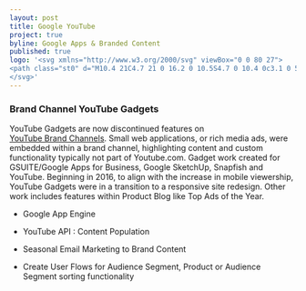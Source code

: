 ```yaml
---
layout: post
title: Google YouTube
project: true
byline: Google Apps & Branded Content
published: true
logo: '<svg xmlns="http://www.w3.org/2000/svg" viewBox="0 0 80 27">
<path class="st0" d="M10.4 21C4.7 21 0 16.2 0 10.5S4.7 0 10.4 0c3.1 0 5.3 1.3 7 2.9l-1.9 2c-1.2-1.2-2.8-2-5-2-4.1 0-7.3 3.4-7.3 7.6s3.2 7.6 7.3 7.6c2.7 0 4.2-1.1 5.1-2.1.8-.8 1.3-2 1.5-3.8h-6.6V9.3h9.3c.1.5.2 1.1.2 1.8 0 2.2-.5 5-2.4 6.9-1.9 2-4.2 3-7.2 3zM34.2 14.1c0 3.9-2.9 6.7-6.6 6.7S21 18 21 14.1s2.9-6.7 6.6-6.7 6.6 2.8 6.6 6.7zm-2.8 0c0-2.5-1.7-4.1-3.7-4.1-1.9 0-3.7 1.6-3.7 4.1 0 2.4 1.7 4.1 3.7 4.1 1.9 0 3.7-1.7 3.7-4.1zM48.4 14.1c0 3.9-2.9 6.7-6.6 6.7s-6.6-2.8-6.6-6.7 2.9-6.7 6.6-6.7 6.6 2.8 6.6 6.7zm-2.9 0c0-2.5-1.7-4.1-3.7-4.1-1.9 0-3.7 1.6-3.7 4.1 0 2.4 1.7 4.1 3.7 4.1s3.7-1.7 3.7-4.1zM61.7 7.8V20c0 5-2.7 7-6.1 7-3.2 0-5-2.2-5.8-4l2.5-1.1c.4 1.1 1.5 2.4 3.3 2.4 2.1 0 3.4-1.4 3.4-3.9v-1h-.1c-.6.8-1.8 1.6-3.4 1.6-3.3 0-6.2-2.9-6.2-6.8s2.9-6.7 6.2-6.7c1.6 0 2.7.7 3.4 1.6h.1V7.8h2.7zm-2.5 6.3c0-2.4-1.5-4.1-3.5-4.1-1.9 0-3.5 1.7-3.5 4.1s1.5 4.1 3.5 4.1 3.5-1.7 3.5-4.1zM66.4 1.1v19.8h-2.8V1.1h2.8zM77.7 16.3l2.2 1.6c-.7 1.1-2.5 3-5.5 3-3.7 0-6.5-2.9-6.5-6.7 0-4 2.8-6.7 6.2-6.7 3.4 0 5 2.8 5.6 4.3l.3.7-8.8 3.7c.7 1.4 1.7 2 3.2 2s2.5-.7 3.3-1.9zM70.8 14l5.8-2.5c-.4-.8-1.3-1.5-2.4-1.5-1.5 0-3.5 1.3-3.4 4z"/>
</svg>'
---
```


### Brand Channel YouTube Gadgets

YouTube Gadgets are now discontinued features on <a href="{{ site.url }}/images/youtube-brand-channel-onesheeter-en.pdf" target="_blank" style="display:inline-block;max-width:100%;">YouTube Brand Channels</a>. Small web applications, or rich media ads, were embedded  within a brand channel, highlighting content and custom functionality typically not part of Youtube.com. Gadget work created for GSUITE/Google Apps for Business, Google SketchUp, Snapfish and YouTube. Beginning in 2016, to align with the increase in mobile viewership, YouTube Gadgets were in a transition to a responsive site redesign. Other work includes features within Product Blog like Top Ads of the Year.

* Google App Engine

* YouTube API : Content Population

* Seasonal Email Marketing to Brand Content

* Create User Flows for  Audience Segment, Product or Audience Segment sorting functionality

<div class="entry__screensnap entry__screensnap--half">
<img src="{{ site.url }}/images/GOO-desktop-yt-sketchup.min.png" alt="" title=""><img src="{{ site.url }}/images/GOO-desktop-yt.min.png" alt="" title="">
</div>


